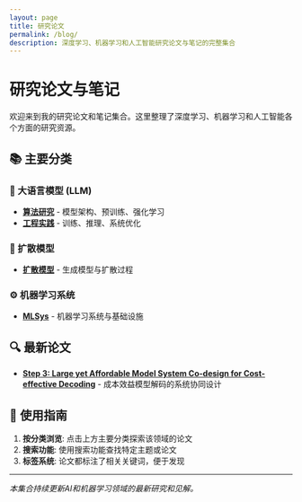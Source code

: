 ```yaml
---
layout: page
title: 研究论文
permalink: /blog/
description: 深度学习、机器学习和人工智能研究论文与笔记的完整集合
---
```


# 研究论文与笔记

欢迎来到我的研究论文和笔记集合。这里整理了深度学习、机器学习和人工智能各个方面的研究资源。

## 📚 主要分类

### 🤖 大语言模型 (LLM)
- **[算法研究](/llm/)** - 模型架构、预训练、强化学习
- **[工程实践](/llm/engineering/)** - 训练、推理、系统优化

### 🎨 扩散模型
- **[扩散模型](/diffusions/)** - 生成模型与扩散过程

### ⚙️ 机器学习系统
- **[MLSys](/mlsys/)** - 机器学习系统与基础设施

## 🔍 最新论文

- **[Step 3: Large yet Affordable Model System Co-design for Cost-effective Decoding](/llm/engineering/inference/2025-07-Step-3-is-Large-yet-Affordable-Model-system-Co-design-for-Cost-effective-Decoding.html)** - 成本效益模型解码的系统协同设计

## 📖 使用指南

1. **按分类浏览**: 点击上方主要分类探索该领域的论文
2. **搜索功能**: 使用搜索功能查找特定主题或论文
3. **标签系统**: 论文都标注了相关关键词，便于发现

---

*本集合持续更新AI和机器学习领域的最新研究和见解。* 